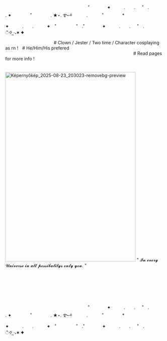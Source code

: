 
                             ˚　　　　✦　　　.　　. 　 ˚　.　　　　　 . ✦　　　 　˚　　　　 . ★⋆. ࿐࿔ 
　　　.   　　˚　　 　　*　　 　　✦　　　.　　.　　　✦　˚ 　　　　 ˚　.˚　　　　✦　　　.　　. 　 ˚　.　　　　 　　 　　　　        ੈ✧̣̇˳·˖✶   ✦　　

                 # Clown / Jester / Two time / Character cosplaying as rn !   # He/Him/His prefered
                                     
                   # Read pages for more info !                 
                          
                                                                           <img width="414" height="602" alt="Képernyőkép_2025-08-23_203023-removebg-preview" src="https://github.com/user-attachments/assets/f8b739ae-29ba-409c-bda8-8f17390f61ef" />
 " 𝓘𝓷 𝓮𝓿𝓮𝓻𝔂 𝓤𝓷𝓲𝓿𝓮𝓻𝓼𝓮 𝓲𝓷 𝓪𝓵𝓵 𝓹𝓸𝓼𝓼𝓲𝓫𝓪𝓵𝓲𝓽𝔂𝓼 𝓸𝓷𝓵𝔂 𝔂𝓸𝓾. "




                                             
                                                                                                                                                                

                             ˚　　　　✦　　　.　　. 　 ˚　.　　　　　 . ✦　　　 　˚　　　　 . ★⋆. ࿐࿔ 
　　　.   　　˚　　 　　*　　 　　✦　　　.　　.　　　✦　˚ 　　　　 ˚　.˚　　　　✦　　　.　　. 　 ˚　.　　　　 　　 　　　　        ੈ✧̣̇˳·˖✶   ✦　　
